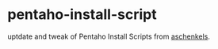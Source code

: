 pentaho-install-script
======================

uptdate and tweak of Pentaho Install Scripts from [aschenkels](https://github.com/aschenkels-ictstudio).